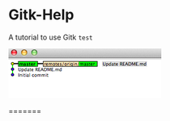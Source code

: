 Gitk-Help
=========

A tutorial to use Gitk
`test`


![ScreenTest1](https://github.com/glanilis/Gitk-Help/blob/master/ScreenTest1.png)

=======
